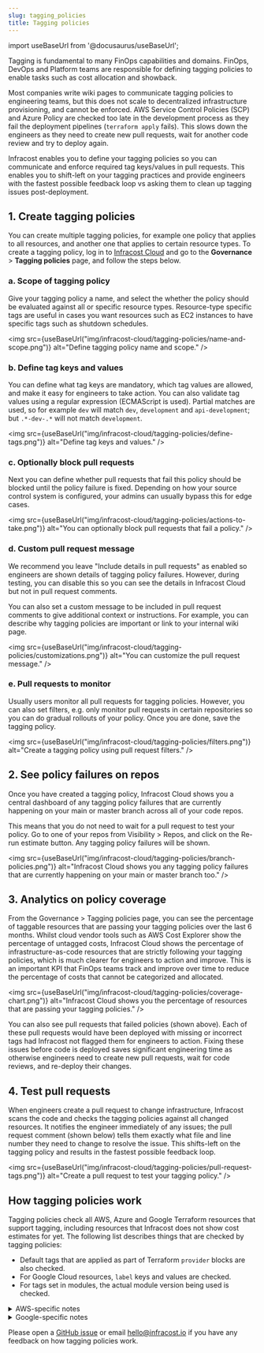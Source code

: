 ```yaml
---
slug: tagging_policies
title: Tagging policies
---
```


import useBaseUrl from '@docusaurus/useBaseUrl';

Tagging is fundamental to many FinOps capabilities and domains. FinOps, DevOps and Platform teams are responsible for defining tagging policies to enable tasks such as cost allocation and showback.

Most companies write wiki pages to communicate tagging policies to engineering teams, but this does not scale to decentralized infrastructure provisioning, and cannot be enforced. AWS Service Control Policies (SCP) and Azure Policy are checked too late in the development process as they fail the deployment pipelines (`terraform apply` fails). This slows down the engineers as they need to create new pull requests, wait for another code review and try to deploy again.

Infracost enables you to define your tagging policies so you can communicate and enforce required tag keys/values in pull requests. This enables you to shift-left on your tagging practices and provide engineers with the fastest possible feedback loop vs asking them to clean up tagging issues post-deployment.

## 1. Create tagging policies

You can create multiple tagging policies, for example one policy that applies to all resources, and another one that applies to certain resource types. To create a tagging policy, log in to [Infracost Cloud](https://dashboard.infracost.io) and go to the **Governance** > **Tagging policies** page, and follow the steps below.

### a. Scope of tagging policy

Give your tagging policy a name, and select the whether the policy should be evaluated against all or specific resource types. Resource-type specific tags are useful in cases you want resources such as EC2 instances to have specific tags such as shutdown schedules.

<img src={useBaseUrl("img/infracost-cloud/tagging-policies/name-and-scope.png")} alt="Define tagging policy name and scope." />

### b. Define tag keys and values

You can define what tag keys are mandatory, which tag values are allowed, and make it easy for engineers to take action. You can also validate tag values using a regular expression (ECMAScript is used). Partial matches are used, so for example `dev` will match `dev`, `development` and `api-development`; but `.*-dev-.*` will not match `development`.

<img src={useBaseUrl("img/infracost-cloud/tagging-policies/define-tags.png")} alt="Define tag keys and values." />

### c. Optionally block pull requests

Next you can define whether pull requests that fail this policy should be blocked until the policy failure is fixed. Depending on how your source control system is configured, your admins can usually bypass this for edge cases.

<img src={useBaseUrl("img/infracost-cloud/tagging-policies/actions-to-take.png")} alt="You can optionally block pull requests that fail a policy." />

### d. Custom pull request message 

We recommend you leave "Include details in pull requests" as enabled so engineers are shown details of tagging policy failures. However, during testing, you can disable this so you can see the details in Infracost Cloud but not in pull request comments.

You can also set a custom message to be included in pull request comments to give additional context or instructions. For example, you can describe why tagging policies are important or link to your internal wiki page.

<img src={useBaseUrl("img/infracost-cloud/tagging-policies/customizations.png")} alt="You can customize the pull request message." />

### e. Pull requests to monitor

Usually users monitor all pull requests for tagging policies. However, you can also set filters, e.g. only monitor pull requests in certain repositories so you can do gradual rollouts of your policy. Once you are done, save the tagging policy.

<img src={useBaseUrl("img/infracost-cloud/tagging-policies/filters.png")} alt="Create a tagging policy using pull request filters." />

## 2. See policy failures on repos

Once you have created a tagging policy, Infracost Cloud shows you a central dashboard of any tagging policy failures that are currently happening on your main or master branch across all of your code repos.

This means that you do not need to wait for a pull request to test your policy. Go to one of your repos from Visibility > Repos, and click on the Re-run estimate button. Any tagging policy failures will be shown.

<img src={useBaseUrl("img/infracost-cloud/tagging-policies/branch-policies.png")} alt="Infracost Cloud shows you any tagging policy failures that are currently happening on your main or master branch too." />

## 3. Analytics on policy coverage

From the Governance > Tagging policies page, you can see the percentage of taggable resources that are passing your tagging policies over the last 6 months. Whilst cloud vendor tools such as AWS Cost Explorer show the percentage of untagged costs, Infracost Cloud shows the percentage of infrastructure-as-code resources that are strictly following your tagging policies, which is much clearer for engineers to action and improve. This is an important KPI that FinOps teams track and improve over time to reduce the percentage of costs that cannot be categorized and allocated.

<img src={useBaseUrl("img/infracost-cloud/tagging-policies/coverage-chart.png")} alt="Infracost Cloud shows you the percentage of resources that are passing your tagging policies." />

You can also see pull requests that failed policies (shown above). Each of these pull requests would have been deployed with missing or incorrect tags had Infracost not flagged them for engineers to action. Fixing these issues before code is deployed saves significant engineering time as otherwise engineers need to create new pull requests, wait for code reviews, and re-deploy their changes.

## 4. Test pull requests

When engineers create a pull request to change infrastructure, Infracost scans the code and checks the tagging policies against all changed resources. It notifies the engineer immediately of any issues; the pull request comment (shown below) tells them exactly what file and line number they need to change to resolve the issue. This shifts-left on the tagging policy and results in the fastest possible feedback loop.

<img src={useBaseUrl("img/infracost-cloud/tagging-policies/pull-request-tags.png")} alt="Create a pull request to test your tagging policy." />

## How tagging policies work

Tagging policies check all AWS, Azure and Google Terraform resources that support tagging, including resources that Infracost does not show cost estimates for yet. The following list describes things that are checked by tagging policies:
- Default tags that are applied as part of Terraform `provider` blocks are also checked.
- For Google Cloud resources, `label` keys and values are checked.
- For tags set in modules, the actual module version being used is checked.

<details><summary>AWS-specific notes</summary>

- For `aws_autoscaling_group`, if the `propagate_at_launch` attribute is not set to true, the resource fails tagging policies as resources launched from those Auto Scaling groups will not get the required tags.
- For `aws_instance` with `ebs_block_device` or `root_block_device` definitions, tags for the attached volumes are checked as follows:
  - if `volume_tags` attribute is set it is checked. Otherwise,
  - if there is at least one `ebs_block_device` and no `*_block_device.tags` set, `volume_tags` are checked. Otherwise,
  - `.tags` for each `*_block_device` are checked.
- For `aws_launch_template`, the `tag_specifications` attribute is also checked. If the `resource_type` is `instance` or `volume` these tags are then associated with either the `aws_instance` or `aws_autoscaling_group` resource that references the `aws_launch_template` and checked as part of those resources.
- The following individual tag resources are not checked as these are used to tag resources defined outside of Terraform: `aws_autoscaling_group_tag`, `aws_ec2_tag`, `aws_transfer_tag`, `aws_ecs_tag`, `aws_dynamodb_tag`.

</details>

<details><summary>Google-specific notes</summary>

- For the following resources, `user_labels` are checked: `google_monitoring_alert_policy`, `google_monitoring_custom_service`, `google_monitoring_notification_channel`, `google_monitoring_service`, `google_sql_database_instance`, `google_monitoring_slo`.

</details>


Please open a [GitHub issue](https://github.com/infracost/infracost/issues) or email [hello@infracost.io](mailto:hello@infracost.io) if you have any feedback on how tagging policies work. 
